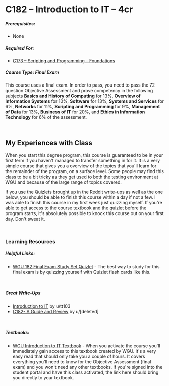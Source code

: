 # C182 – Introduction to IT – 4cr
<h5>Prerequisites:</h5>
<ul>
<li>None</li>
</ul>

<h5>Required For:</h5>
<ul>
<li><a href="https://github.com/arancepete/WGU_BSCS/tree/main/C173/C173.md">C173 – Scripting and Programming – Foundations</a></li>
</ul>

<h5><b>Course Type:</b> Final Exam</h5>
<p>This course uses a final exam. In order to pass, you need to pass the 72 question Objective Assessment and prove competency in the following subjects <b>Basics and History of Computing</b> for 13%, <b>Overview of Information Systems</b> for 10%, <b>Software</b> for 13%, <b>Systems and Services</b> for 6%, <b>Networks</b> for 11%, <b>Scripting and Programming</b> for 9%, <b>Management of Data</b> for 13%, <b>Business of IT</b> for 20%, and <b>Ethics in Information Technology</b> for 6% of the assessment.</p>

<br />

<h2>My Experiences with Class</h2>
<p>When you start this degree program, this course is guaranteed to be in your first term if you haven't managed to transfer something in for it. It is a very simple course that gives you a overview of the topics that you'll learn for the remainder of the program, on a surface level. Some people may find this class to be a bit tricky as they get used to both the testing environment at WGU and because of the large range of topics covered.</p>
<p>If you use the Quizlets brought up in the Reddit write-ups as well as the one below, you should be able to finish this course within a day if not a few. I was able to finish this course in my first week just quizzing myself. If you're able to get access to the course textbook and the quizlet before the program starts, it's absolutely possible to knock this course out on your first day. Don't sweat it.</p>

<br />

<h3>Learning Resources</h3>

<h5>Helpful Links:</h5>
<ul>
  <li><a href="https://quizlet.com/392279235/wgu-c182-final-exam-study-set-flash-cards/">WGU 182 Final Exam Study Set Quizlet</a> - The best way to study for this final exam is by quizzing yourself with Quizlet flash cards like this.</li>
</ul>

<br />

<h5>Great Write-Ups</h5>
<ul>
  <li><a href="https://www.reddit.com/r/WGU/comments/fwjz14/c182_wgu_introduction_to_it/  C182 WGU">Introduction to IT</a> by u/tt103</li>
  <li><a href="https://www.reddit.com/r/WGU_CompSci/comments/bwfm2j/c182_a_guide_and_review/">C182- A Guide and Review</a> by u/[deleted]</li>
</ul>

<br />

<h5>Textbooks:</h5>
<ul>
  <li><a href="https://wgu-nx.acrobatiq.com/en-us/courseware/contents/wgu_C182_18Sept17_intro_IT_1">WGU Introduction to IT Textbook</a> - When you activate the course you'll immediately gain access to this textbook created by WGU. It's a very easy read that should only take you a couple of hours. It covers everything you'll need to know for the Objective Assessment (final exam) and you won't need any other textbooks. If you're signed into the student portal and have this class activated, the link here should bring you directly to your textbook.</li>
</ul>
